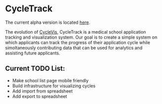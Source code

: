 # CycleTrack
The current alpha version is located [here](https://medcycletrack.herokuapp.com/).

The evolution of [CycleVis](https://github.com/toofastdan117/Med_School_Cycle_Analyzer),
CycleTrack is a medical school application tracking and visualization system. Our goal is to create
a simple system on which applicants can track the progress of their application cycle while
simoltaneously contributing data that can be used for analytics and assisting future applicants.

## Current TODO List:
 * Make school list page mobile friendly
 * Build infrastructure for visualizing cycles
 * Add import from spreadsheet
 * Add export to spreadsheet